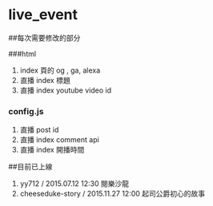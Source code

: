 # live_event

##每次需要修改的部分

###html

1. index 頁的 og , ga, alexa
1. 直播 index 標題
1. 直播 index youtube video id

### config.js

1. 直播 post id
1. 直播 index comment api
1. 直播 index 開播時間

##目前已上線

1. yy712 / 2015.07.12 12:30 閱樂沙龍
1. cheeseduke-story / 2015.11.27 12:00 起司公爵初心的故事
